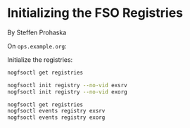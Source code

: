 # Initializing the FSO Registries
By Steffen Prohaska
<!--@@VERSIONINC@@-->

On `ops.example.org`:

Initialize the registries:

```bash
nogfsoctl get registries

nogfsoctl init registry --no-vid exsrv
nogfsoctl init registry --no-vid exorg

nogfsoctl get registries
nogfsoctl events registry exsrv
nogfsoctl events registry exorg
```
